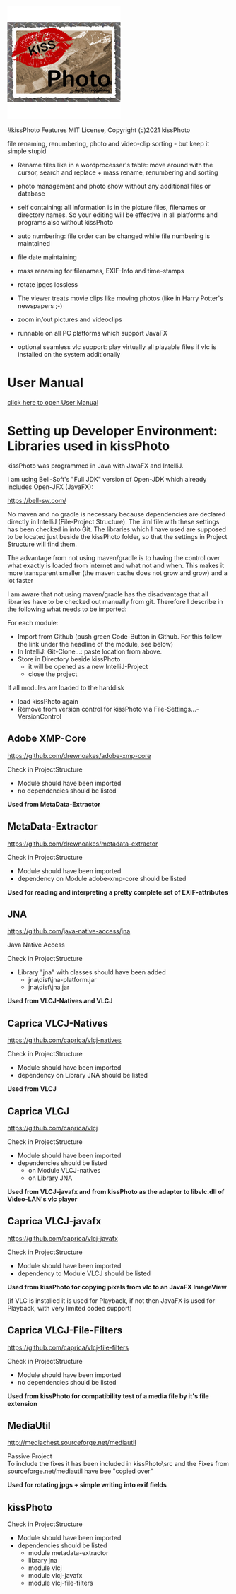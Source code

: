 ![kissPhotoLogo](resources/images/KissPhotoIconLarge.png)

#kissPhoto Features
MIT License, Copyright (c)2021 kissPhoto

file renaming, renumbering, photo and video-clip sorting - but keep it simple stupid
* Rename files like in a wordprocesser's table: move around with the cursor, search and replace + mass rename, renumbering and sorting
* photo management and photo show without any additional files or database
* self containing: all information is in the picture files, filenames or directory names. So your editing will be effective in all platforms and programs also without kissPhoto
* auto numbering: file order can be changed while file numbering is maintained
* file date maintaining
* mass renaming for filenames, EXIF-Info and time-stamps
* rotate jpges lossless
* The viewer treats movie clips like moving photos (like in Harry Potter's newspapers ;-)
* zoom in/out pictures and videoclips
  

* runnable on all PC platforms which support JavaFX
* optional seamless vlc support: play virtually all playable files if vlc is installed on the system additionally


# User Manual

[click here to open User Manual](docs/manual.md)

# Setting up Developer Environment: Libraries used in kissPhoto

kissPhoto was programmed in Java with JavaFX and IntelliJ.
  
I am using Bell-Soft's "Full JDK" version of Open-JDK which already includes Open-JFX (JavaFX):

https://bell-sw.com/

No maven and no gradle is necessary because dependencies are declared directly in IntelliJ (File-Project Structure).
The .iml file with these settings has been checked in into Git.
The libraries which I have used are supposed to be located just beside the kissPhoto folder, so that the settings in Project Structure will find them.

The advantage from not using maven/gradle is to having the control over what exactly is loaded from internet and what not and when.
This makes it more transparent smaller (the maven cache does not grow and grow) and a lot faster

I am aware that not using maven/gradle has the disadvantage that all libraries have to be checked out manually from git.
Therefore I describe in the following what needs to be imported:

For each module:
* Import from Github (push green Code-Button in Github. For this follow the link under the headline of the module, see below)      
* In IntelliJ: Git-Clone...: paste location from <green button> above.
* Store in Directory beside kissPhoto
  * it will be opened as a new IntelliJ-Project
  * close the project

If all modules are loaded to the harddisk
* load kissPhoto again
* Remove from version control for kissPhoto via File-Settings...-VersionControl


## Adobe XMP-Core
https://github.com/drewnoakes/adobe-xmp-core

Check in ProjectStructure
* Module should have been imported
* no dependencies should be listed

**Used from MetaData-Extractor**

## MetaData-Extractor

https://github.com/drewnoakes/metadata-extractor

Check in ProjectStructure
* Module should have been imported
* dependency on Module adobe-xmp-core should be listed

**Used for reading and interpreting a pretty complete set of EXIF-attributes**

## JNA
https://github.com/java-native-access/jna

Java Native Access

Check in ProjectStructure
* Library "jna" with classes should have been added
  * jna\dist\jna-platform.jar
  * jna\dist\jna.jar

**Used from VLCJ-Natives and VLCJ**

## Caprica VLCJ-Natives

https://github.com/caprica/vlcj-natives

Check in ProjectStructure
* Module should have been imported
* dependency on Library JNA should be listed

**Used from VLCJ**

## Caprica VLCJ

https://github.com/caprica/vlcj

Check in ProjectStructure
* Module should have been imported
* dependencies should be listed
  * on Module VLCJ-natives
  * on Library JNA

**Used from VLCJ-javafx and from kissPhoto as the adapter to libvlc.dll of Video-LAN's vlc player**

## Caprica VLCJ-javafx

https://github.com/caprica/vlcj-javafx

Check in ProjectStructure
* Module should have been imported
* dependency to Module VLCJ should be listed

**Used from kissPhoto for copying pixels from vlc to an JavaFX ImageView**

(if VLC is installed it is used for Playback, if not then JavaFX is used for Playback, with very limited codec support)

## Caprica VLCJ-File-Filters

https://github.com/caprica/vlcj-file-filters

Check in ProjectStructure
* Module should have been imported
* no dependencies should be listed

**Used from kissPhoto for compatibility test of a media file by it's file extension**

## MediaUtil

http://mediachest.sourceforge.net/mediautil

Passive Project  
To include the fixes it has been included in kissPhoto\src and the Fixes from sourceforge.net/mediautil have bee "copied over"

**Used for rotating jpgs + simple writing into exif fields**

## kissPhoto
Check in ProjectStructure
* Module should have been imported
* dependencies should be listed
  * module metadata-extractor
  * library jna
  * module vlcj
  * module vlcj-javafx
  * module vlcj-file-filters

